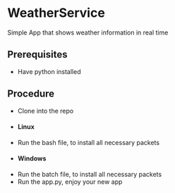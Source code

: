 # WeatherService
Simple App that shows weather information in real time

## Prerequisites
 - Have python installed


## Procedure
 - Clone into the repo
 - #### Linux
 - Run the bash file, to install all necessary packets
 - #### Windows
 - Run the batch file, to install all necessary packets
 - Run the app.py, enjoy your new app
